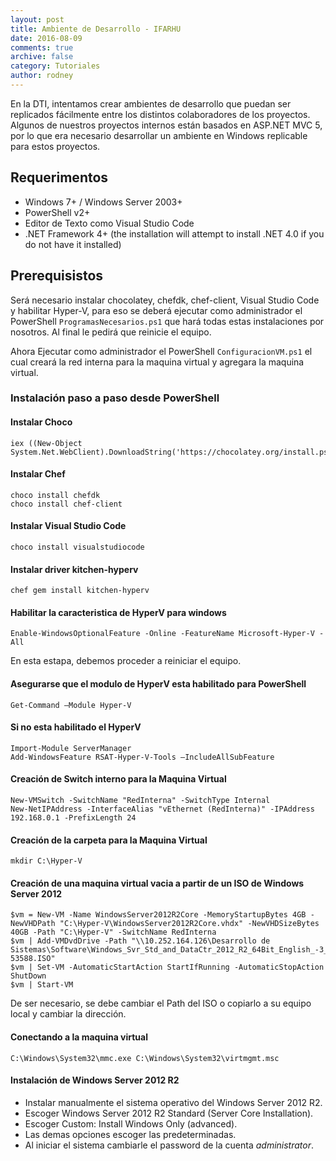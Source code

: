 ```yaml
---
layout: post
title: Ambiente de Desarrollo - IFARHU
date: 2016-08-09
comments: true
archive: false
category: Tutoriales
author: rodney
---
```


En la DTI, intentamos crear ambientes de desarrollo que puedan ser replicados fácilmente entre los distintos colaboradores de los proyectos. Algunos de nuestros proyectos internos están basados en ASP.NET MVC 5, por lo que era necesario desarrollar un ambiente en Windows replicable para estos proyectos.

## Requerimentos

* Windows 7+ / Windows Server 2003+
* PowerShell v2+
* Editor de Texto como Visual Studio Code
* .NET Framework 4+ (the installation will attempt to install .NET 4.0 if you do not have it installed)

## Prerequisistos

Será necesario instalar chocolatey, chefdk, chef-client, Visual Studio Code y habilitar Hyper-V, para eso se deberá ejecutar como administrador el PowerShell `ProgramasNecesarios.ps1` que hará todas estas instalaciones por nosotros. Al final le pedirá que reinicie el equipo.

Ahora Ejecutar como administrador el PowerShell `ConfiguracionVM.ps1` el cual creará la red interna para la maquina virtual y agregara la maquina virtual.

### Instalación paso a paso desde PowerShell

#### Instalar Choco

~~~
iex ((New-Object System.Net.WebClient).DownloadString('https://chocolatey.org/install.ps1'))
~~~

#### Instalar Chef

~~~
choco install chefdk
choco install chef-client
~~~

#### Instalar Visual Studio Code

~~~
choco install visualstudiocode
~~~

#### Instalar driver kitchen-hyperv

~~~
chef gem install kitchen-hyperv
~~~

#### Habilitar la caracteristica de HyperV para windows

~~~
Enable-WindowsOptionalFeature -Online -FeatureName Microsoft-Hyper-V -All
~~~

En esta estapa, debemos proceder a reiniciar el equipo.

#### Asegurarse que el modulo de HyperV esta habilitado para PowerShell

~~~
Get-Command –Module Hyper-V
~~~

#### Si no esta habilitado el HyperV

~~~
Import-Module ServerManager
Add-WindowsFeature RSAT-Hyper-V-Tools –IncludeAllSubFeature
~~~

#### Creación de Switch interno para la Maquina Virtual

~~~
New-VMSwitch -SwitchName "RedInterna" -SwitchType Internal
New-NetIPAddress -InterfaceAlias "vEthernet (RedInterna)" -IPAddress 192.168.0.1 -PrefixLength 24
~~~

#### Creación de la carpeta para la Maquina Virtual

~~~
mkdir C:\Hyper-V
~~~

#### Creación de una maquina virtual vacia a partir de un ISO de Windows Server 2012

~~~shell
$vm = New-VM -Name WindowsServer2012R2Core -MemoryStartupBytes 4GB -NewVHDPath "C:\Hyper-V\WindowsServer2012R2Core.vhdx" -NewVHDSizeBytes 40GB -Path "C:\Hyper-V" -SwitchName RedInterna
$vm | Add-VMDvdDrive -Path "\\10.252.164.126\Desarrollo de Sistemas\Software\Windows_Svr_Std_and_DataCtr_2012_R2_64Bit_English_-3_MLF_X19-53588.ISO"
$vm | Set-VM -AutomaticStartAction StartIfRunning -AutomaticStopAction ShutDown
$vm | Start-VM
~~~

De ser necesario, se debe cambiar el Path del ISO o copiarlo a su equipo local y cambiar la dirección.

#### Conectando a la maquina virtual

~~~
C:\Windows\System32\mmc.exe C:\Windows\System32\virtmgmt.msc
~~~

#### Instalación de Windows Server 2012 R2

* Instalar manualmente el sistema operativo del Windows Server 2012 R2.
* Escoger Windows Server 2012 R2 Standard (Server Core Installation).
* Escoger Custom: Install Windows Only (advanced).
* Las demas opciones escoger las predeterminadas.
* Al iniciar el sistema cambiarle el password de la cuenta *administrator*.
